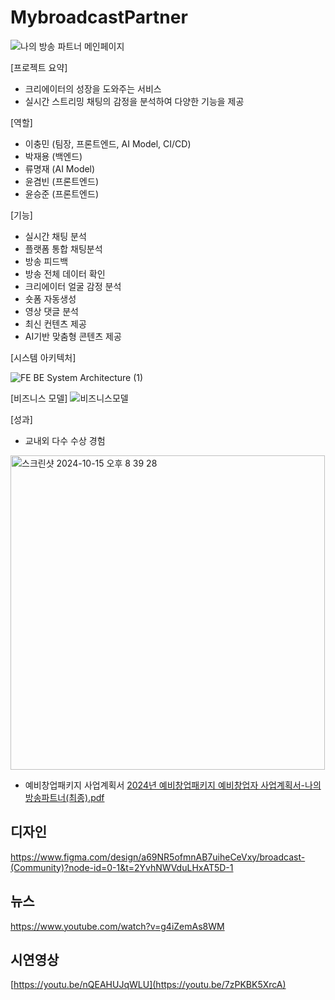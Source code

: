 # MybroadcastPartner

![나의 방송 파트너 메인페이지](https://github.com/user-attachments/assets/53b588ad-96f4-45e3-9b39-fdb4baef333a)

[프로젝트 요약] 

- 크리에이터의 성장을 도와주는 서비스
- 실시간 스트리밍 채팅의 감정을 분석하여 다양한 기능을 제공

[역할] 

- 이충민 (팀장, 프론트엔드, AI Model, CI/CD)
- 박재용 (백엔드)
- 류명재 (AI Model)
- 윤겸빈 (프론트엔드)
- 윤승준 (프론트엔드)

[기능] 

- 실시간 채팅 분석
- 플랫폼 통합 채팅분석
- 방송 피드백
- 방송 전체 데이터 확인
- 크리에이터 얼굴 감정 분석
- 숏폼 자동생성
- 영상 댓글 분석
- 최신 컨텐츠 제공
- AI기반 맞춤형 콘텐츠 제공

[시스템 아키텍처]

![FE BE System Architecture (1)](https://github.com/user-attachments/assets/d03d8695-3920-4002-b15e-bc43d9bef40d)


[비즈니스 모델]
![비즈니스모델](https://github.com/user-attachments/assets/d369f9be-896f-4cd2-bb28-bd3ad1d6fe54)


[성과] 

- 교내외 다수 수상 경험
<img width="503" alt="스크린샷 2024-10-15 오후 8 39 28" src="https://github.com/user-attachments/assets/80dd8be3-b3c8-4036-b7bf-9f534558b983">



- 예비창업패키지 사업계획서
[2024년 예비창업패키지 예비창업자 사업계획서-나의 방송파트너(최종).pdf](https://github.com/user-attachments/files/19581491/2024.-.pdf)

   

## 디자인

https://www.figma.com/design/a69NR5ofmnAB7uiheCeVxy/broadcast-(Community)?node-id=0-1&t=2YvhNWVduLHxAT5D-1

## 뉴스
https://www.youtube.com/watch?v=g4iZemAs8WM
## 시연영상

[https://youtu.be/nQEAHUJqWLU](https://youtu.be/7zPKBK5XrcA)
